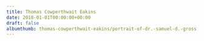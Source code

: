 ```yaml
---
title: Thomas Cowperthwait Eakins
date: 2018-01-01T00:00:00+00:00
draft: false
albumthumb: thomas-cowperthwait-eakins/portrait-of-dr.-samuel-d.-gross,-1875.jpg
---
```

